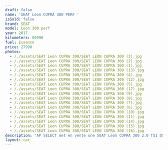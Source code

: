 ```yaml
---
draft: false
name: 'SEAT Leon CUPRA 300 PERF '
isSold: false
brand: SEAT
model: Leon 300 perf
year: 2017
kilometers: 89990
fuel: Essence
price: 27990
photos:
  - /./assets/SEAT Leon CUPRA 300/SEAT LEON CUPRA 300 (3).jpg
  - /./assets/SEAT Leon CUPRA 300/SEAT LEON CUPRA 300 (2).jpg
  - /./assets/SEAT Leon CUPRA 300/SEAT LEON CUPRA 300 (1).jpg
  - /./assets/SEAT Leon CUPRA 300/SEAT LEON CUPRA 300 (13).jpg
  - /./assets/SEAT Leon CUPRA 300/SEAT LEON CUPRA 300 (4).jpg
  - /./assets/SEAT Leon CUPRA 300/SEAT LEON CUPRA 300 (12).jpg
  - /./assets/SEAT Leon CUPRA 300/SEAT LEON CUPRA 300 (5).jpg
  - /./assets/SEAT Leon CUPRA 300/SEAT LEON CUPRA 300 (17).jpg
  - /./assets/SEAT Leon CUPRA 300/SEAT LEON CUPRA 300 (9).jpg
  - /./assets/SEAT Leon CUPRA 300/SEAT LEON CUPRA 300 (8).jpg
  - /./assets/SEAT Leon CUPRA 300/SEAT LEON CUPRA 300 (7).jpg
  - /./assets/SEAT Leon CUPRA 300/SEAT LEON CUPRA 300 (6).jpg
  - /./assets/SEAT Leon CUPRA 300/SEAT LEON CUPRA 300 (10).jpg
  - /./assets/SEAT Leon CUPRA 300/SEAT LEON CUPRA 300 (11).jpg
  - /./assets/SEAT Leon CUPRA 300/SEAT LEON CUPRA 300 (14).jpg
  - /./assets/SEAT Leon CUPRA 300/SEAT LEON CUPRA 300 (15).jpg
  - /./assets/SEAT Leon CUPRA 300/SEAT LEON CUPRA 300 (16).jpg
description: "AP SELECT met en vente une SEAT Leon CUPRA 300 2.0 TSI DSG6 pack performance Cupra Orange\nModèle du 07/2017 avec 89900km.\n\nCouleur Mystère blue métal, intérieur bi matière Cuir / Alcantara, pack Carbon\n\nCarte Grise française sans malus \U0001F1EB\U0001F1F7\n\nLe véhicule possède son carnet complet SEAT avec historique limpide.\n\nService huile, pneus et freins neuf effectués pour la vente.\n\nÉquipements et options :\n- Boîte DSG 6\n- Toit Panoramique\n- Pack Performance [Coordonnées masquées]ein Brembo\n- Pack Carbon intérieur\n- Sièges Performance\n- Sièges Chauffants\n- Intérieur bi matière Cuir / Alcantara\n- Système Hifi SEAT Sound\n- Suspensions dynamiques DCC\n- Régulateur adaptatif ACC\n- Navigation 3D Europe\n- Feux de jour à LED\n- Controle automatique des feux de route ALS\n- Parc distance contrôle PDC avant / arrière\n- Caméra de recul\n- Vitrage arrière surteinté\n- Connexion Ipod et USB\n- Volant sport multifonctions\n- Affichage multifonctions plus\n- Climatisation bi zone\n- Éclairage et essuie-glaces automatique\n- Rétroviseurs rabattable électriquement et chauffants\n- Rétroviseurs int / ext Electrochrome\n- Bluetooth\n- Éclairage d ambiance\n\nDisponible et visible sur RDV pour acheteur sérieux.\n\nPossibilité d'une garantie 3, 6 ou 12 mois en supplément.\n\nRéalisation des démarches d'immatriculation.\n\nAP SELECT c'est des solutions de courtage et conciergerie sur mesure pour profiter librement de sa passion et de son patrimoine.\n\nPrenez le volant, AP SELECT s'occupe du reste."
layout: car
---
```


